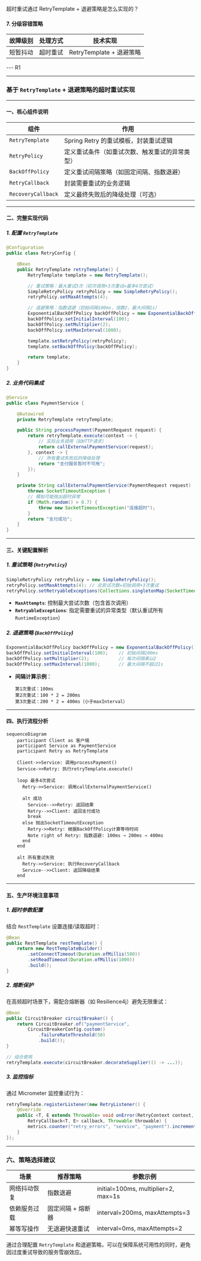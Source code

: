 超时重试通过 RetryTemplate + 退避策略是怎么实现的？

#### 7. 分级容错策略

| **故障级别** | 处理方式 | 技术实现                 |
| ------------ | -------- | ------------------------ |
| 短暂抖动     | 超时重试 | RetryTemplate + 退避策略 |

--- R1

---

### 基于 `RetryTemplate` + 退避策略的超时重试实现

---

#### 一、核心组件说明

| **组件**           | **作用**                                       |
| ------------------ | ---------------------------------------------- |
| `RetryTemplate`    | Spring Retry 的重试模板，封装重试逻辑          |
| `RetryPolicy`      | 定义重试条件（如重试次数、触发重试的异常类型） |
| `BackOffPolicy`    | 定义重试间隔策略（如固定间隔、指数退避）       |
| `RetryCallback`    | 封装需要重试的业务逻辑                         |
| `RecoveryCallback` | 定义最终失败后的降级处理（可选）               |

---

#### 二、完整实现代码

##### 1. **配置 `RetryTemplate`**

```java
@Configuration
public class RetryConfig {

    @Bean
    public RetryTemplate retryTemplate() {
        RetryTemplate template = new RetryTemplate();

        // 重试策略：最大重试3次（初次调用+3次重试=最多4次尝试）
        SimpleRetryPolicy retryPolicy = new SimpleRetryPolicy();
        retryPolicy.setMaxAttempts(4);

        // 退避策略：指数退避（初始间隔100ms，倍数2，最大间隔1s）
        ExponentialBackOffPolicy backOffPolicy = new ExponentialBackOffPolicy();
        backOffPolicy.setInitialInterval(100);
        backOffPolicy.setMultiplier(2);
        backOffPolicy.setMaxInterval(1000);

        template.setRetryPolicy(retryPolicy);
        template.setBackOffPolicy(backOffPolicy);

        return template;
    }
}
```

##### 2. **业务代码集成**

```java
@Service
public class PaymentService {

    @Autowired
    private RetryTemplate retryTemplate;

    public String processPayment(PaymentRequest request) {
        return retryTemplate.execute(context -> {
            // 实际业务调用（如HTTP请求）
            return callExternalPaymentService(request);
        }, context -> {
            // 所有重试失败后的降级处理
            return "支付服务暂时不可用";
        });
    }

    private String callExternalPaymentService(PaymentRequest request)
        throws SocketTimeoutException {
        // 模拟可能抛出超时异常
        if (Math.random() > 0.7) {
            throw new SocketTimeoutException("连接超时");
        }
        return "支付成功";
    }
}
```

---

#### 三、关键配置解析

##### 1. **重试策略 (`RetryPolicy`)**

```java
SimpleRetryPolicy retryPolicy = new SimpleRetryPolicy();
retryPolicy.setMaxAttempts(4); // 总尝试次数=初始调用+3次重试
retryPolicy.setRetryableExceptions(Collections.singletonMap(SocketTimeoutException.class, true));
```

- **`MaxAttempts`**: 控制最大尝试次数（包含首次调用）
- **`RetryableExceptions`**: 指定需要重试的异常类型（默认重试所有 `RuntimeException`）

##### 2. **退避策略 (`BackOffPolicy`)**

```java
ExponentialBackOffPolicy backOffPolicy = new ExponentialBackOffPolicy();
backOffPolicy.setInitialInterval(100);    // 初始间隔100ms
backOffPolicy.setMultiplier(2);           // 每次间隔乘以2
backOffPolicy.setMaxInterval(1000);       // 最大间隔不超过1s
```

- **间隔计算示例**：
  ```
  第1次重试：100ms
  第2次重试：100 * 2 = 200ms
  第3次重试：200 * 2 = 400ms（小于maxInterval）
  ```

---

#### 四、执行流程分析

```mermaid
sequenceDiagram
    participant Client as 客户端
    participant Service as PaymentService
    participant Retry as RetryTemplate

    Client->>Service: 调用processPayment()
    Service->>Retry: 执行retryTemplate.execute()

    loop 最多4次尝试
      Retry->>Service: 调用callExternalPaymentService()

      alt 成功
        Service-->>Retry: 返回结果
        Retry-->>Client: 返回支付成功
        break
      else 抛出SocketTimeoutException
        Retry->>Retry: 根据BackOffPolicy计算等待时间
        Note right of Retry: 指数退避: 100ms → 200ms → 400ms
      end
    end

    alt 所有重试失败
      Retry->>Service: 执行RecoveryCallback
      Service-->>Client: 返回降级结果
    end
```

---

#### 五、生产环境注意事项

##### 1. **超时参数配置**

结合 `RestTemplate` 设置连接/读取超时：

```java
@Bean
public RestTemplate restTemplate() {
    return new RestTemplateBuilder()
        .setConnectTimeout(Duration.ofMillis(500))
        .setReadTimeout(Duration.ofMillis(1000))
        .build();
}
```

##### 2. **熔断保护**

在高频超时场景下，需配合熔断器（如 Resilience4j）避免无限重试：

```java
@Bean
public CircuitBreaker circuitBreaker() {
    return CircuitBreaker.of("paymentService",
        CircuitBreakerConfig.custom()
            .failureRateThreshold(50)
            .build());
}

// 组合使用
retryTemplate.execute(circuitBreaker.decorateSupplier(() -> ...));
```

##### 3. **监控指标**

通过 Micrometer 监控重试行为：

```java
retryTemplate.registerListener(new RetryListener() {
    @Override
    public <T, E extends Throwable> void onError(RetryContext context,
        RetryCallback<T, E> callback, Throwable throwable) {
        metrics.counter("retry_errors", "service", "payment").increment();
    }
});
```

---

### 六、策略选择建议

| **场景**     | **推荐策略**      | **参数示例**                        |
| ------------ | ----------------- | ----------------------------------- |
| 网络抖动恢复 | 指数退避          | initial=100ms, multiplier=2, max=1s |
| 依赖服务过载 | 固定间隔 + 熔断器 | interval=200ms, maxAttempts=3       |
| 幂等写操作   | 无退避快速重试    | interval=0ms, maxAttempts=2         |

通过合理配置 `RetryTemplate` 和退避策略，可以在保障系统可用性的同时，避免因过度重试导致的服务雪崩效应。
